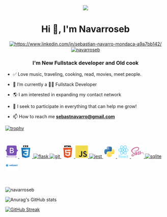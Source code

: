 <div id="header" align="center">
  <img src="https://media.giphy.com/media/USV0ym3bVWQJJmNu3N/giphy.gif" height="300 width="300"/>
</div>

<h1 align="center">Hi 👋, I'm Navarroseb</h1>
<p align="center">
<a href="https://linkedin.com/in/sebastian-navarro-mondaca-a9a7bb142/" target="blank"><img align="center" src="https://raw.githubusercontent.com/rahuldkjain/github-profile-readme-generator/master/src/images/icons/Social/linked-in-alt.svg" alt="https://www.linkedin.com/in/sebastian-navarro-mondaca-a9a7bb142/" height="30" width="40" /></a>
<a href="https://instagram.com/navarroseb" target="blank"><img align="center" src="https://raw.githubusercontent.com/rahuldkjain/github-profile-readme-generator/master/src/images/icons/Social/instagram.svg" alt="navarroseb" height="30" width="40" /></a>
</p>
                  
<h3 align="center">I'm New Fullstack developer and Old cook</h3>



- ✅ Love music, traveling, cooking, read, movies, meet people. 

- 🌱 I’m currently a 👶🏻 Fullstack Developer

- 🌎 I am interested in expanding my contact network

- 🤝 I seek to participate in everything that can help me grow!

- 📫 How to reach me **sebastnavarro@gmail.com**

[![trophy](https://github-profile-trophy.vercel.app/?username=Navarroseb&theme=monokai)](https://github.com/ryo-ma/github-profile-trophy)

<br/>                  

<p align="left"> <a href="https://getbootstrap.com" target="_blank" rel="noreferrer"> <img src="https://raw.githubusercontent.com/devicons/devicon/master/icons/bootstrap/bootstrap-plain-wordmark.svg" alt="bootstrap" width="40" height="40"/> </a> <a href="https://www.w3schools.com/css/" target="_blank" rel="noreferrer"> <img src="https://raw.githubusercontent.com/devicons/devicon/master/icons/css3/css3-original-wordmark.svg" alt="css3" width="40" height="40"/> </a> <a href="https://flask.palletsprojects.com/" target="_blank" rel="noreferrer"> <img src="https://www.vectorlogo.zone/logos/pocoo_flask/pocoo_flask-icon.svg" alt="flask" width="40" height="40"/> </a> <a href="https://git-scm.com/" target="_blank" rel="noreferrer"> <img src="https://www.vectorlogo.zone/logos/git-scm/git-scm-icon.svg" alt="git" width="40" height="40"/> </a> <a href="https://www.w3.org/html/" target="_blank" rel="noreferrer"> <img src="https://raw.githubusercontent.com/devicons/devicon/master/icons/html5/html5-original-wordmark.svg" alt="html5" width="40" height="40"/> </a> <a href="https://developer.mozilla.org/en-US/docs/Web/JavaScript" target="_blank" rel="noreferrer"> <img src="https://raw.githubusercontent.com/devicons/devicon/master/icons/javascript/javascript-original.svg" alt="javascript" width="40" height="40"/> </a> <a href="https://jestjs.io" target="_blank" rel="noreferrer"> <img src="https://www.vectorlogo.zone/logos/jestjsio/jestjsio-icon.svg" alt="jest" width="40" height="40"/> </a> <a href="https://www.python.org" target="_blank" rel="noreferrer"> <img src="https://raw.githubusercontent.com/devicons/devicon/master/icons/python/python-original.svg" alt="python" width="40" height="40"/> </a> <a href="https://reactjs.org/" target="_blank" rel="noreferrer"> <img src="https://raw.githubusercontent.com/devicons/devicon/master/icons/react/react-original-wordmark.svg" alt="react" width="40" height="40"/> </a> <a href="https://sass-lang.com" target="_blank" rel="noreferrer"> <img src="https://raw.githubusercontent.com/devicons/devicon/master/icons/sass/sass-original.svg" alt="sass" width="40" height="40"/> </a> <a href="https://www.sqlite.org/" target="_blank" rel="noreferrer"> <img src="https://www.vectorlogo.zone/logos/sqlite/sqlite-icon.svg" alt="sqlite" width="40" height="40"/> </a> <a href="https://webpack.js.org" target="_blank" rel="noreferrer"> <img src="https://raw.githubusercontent.com/devicons/devicon/d00d0969292a6569d45b06d3f350f463a0107b0d/icons/webpack/webpack-original-wordmark.svg" alt="webpack" width="40" height="40"/> </a> </p>

<br/>

<p><img align="left" src="https://github-readme-stats.vercel.app/api/top-langs?username=navarroseb&show_icons=true&theme=monokai&locale=en&layout=10" alt="navarroseb" /></p>

<br/>


![Anurag's GitHub stats](https://github-readme-stats.vercel.app/api?username=Navarroseb&show_icons=true&theme=monokai)


[![GitHub Streak](http://github-readme-streak-stats.herokuapp.com?user=Navarroseb&theme=monokai&date_format=M%20j%5B%2C%20Y%5D&stroke=B51DDD&border=9C0CDD&fire=DDB705)](https://git.io/streak-stats)

